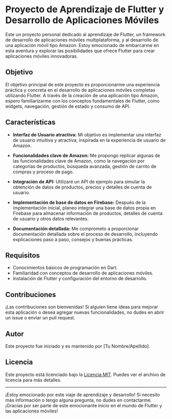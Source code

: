 # Proyecto de Aprendizaje de Flutter y Desarrollo de Aplicaciones Móviles

Este un proyecto personal dedicado al aprendizaje de Flutter, un framework de desarrollo de aplicaciones móviles multiplataforma, y al desarrollo de una aplicación móvil tipo Amazon. Estoy emocionado de embarcarme en esta aventura y explorar las posibilidades que ofrece Flutter para crear aplicaciones móviles innovadoras.

## Objetivo

El objetivo principal de este proyecto es proporcionarme una experiencia práctica y concreta en el desarrollo de aplicaciones móviles completas utilizando Flutter. A través de la creación de una aplicación tipo Amazon, espero familiarizarme con los conceptos fundamentales de Flutter, como widgets, navegación, gestión de estado y consumo de API.

## Características

- **Interfaz de Usuario atractiva:** Mi objetivo es implementar una interfaz de usuario intuitiva y atractiva, inspirada en la experiencia de usuario de Amazon.
  
- **Funcionalidades clave de Amazon:** Me propongo replicar algunas de las funcionalidades clave de Amazon, como la navegación por categorías de productos, búsqueda avanzada, gestión de carrito de compras y proceso de pago.
  
- **Integración de API:** Utilizaré un API de ejemplo para simular la obtención de datos de productos, precios y detalles de cuenta de usuario.

- **Implementación de base de datos en Firebase:** Después de la implementación inicial, planeo integrar una base de datos propia en Firebase para almacenar información de productos, detalles de cuenta de usuario y otros datos relevantes.

- **Documentación detallada:** Me comprometo a proporcionar documentación detallada sobre el proceso de desarrollo, incluyendo explicaciones paso a paso, consejos y buenas prácticas.

## Requisitos

- Conocimientos básicos de programación en Dart.
- Familiaridad con conceptos de desarrollo de aplicaciones móviles.
- Instalación de Flutter y configuración del entorno de desarrollo.

## Contribuciones

¡Las contribuciones son bienvenidas! Si alguien tiene ideas para mejorar esta aplicación o desea agregar nuevas funcionalidades, no dudes en abrir un issue o enviar un pull request.

## Autor

Este proyecto fue iniciado y es mantenido por [Tu Nombre/Apellido].

## Licencia

Este proyecto está licenciado bajo la [Licencia MIT](LICENSE). Puedes ver el archivo de licencia para más detalles.

---

¡Estoy emocionado por este viaje de aprendizaje y desarrollo! Si necesito más información o tengo alguna pregunta, no dudes en contactarme. ¡Gracias por ser parte de este emocionante inicio en el mundo de Flutter y las aplicaciones móviles!
